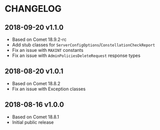 # CHANGELOG

## 2018-09-20 v1.1.0
- Based on Comet 18.9.2-rc
- Add stub classes for `ServerConfigOptions`/`ConstellationCheckReport`
- Fix an issue with `MAXINT` constants
- Fix an issue with `AdminPoliciesDeleteRequest` response types

## 2018-08-20 v1.0.1
- Based on Comet 18.8.2
- Fix an issue with Exception classes

## 2018-08-16 v1.0.0
- Based on Comet 18.8.1
- Initial public release
